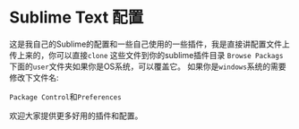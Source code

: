 # Sublime Text 配置
这是我自己的Sublime的配置和一些自己使用的一些插件，我是直接讲配置文件上传上来的，你可以直接`clone` 这些文件到你的sublime插件目录
`Browse Packags` 下面的`user`文件夹如果你是OS系统，可以覆盖它。
如果你是`windows`系统的需要修改下文件名:

`Package Control`和`Preferences`

欢迎大家提供更多好用的插件和配置。